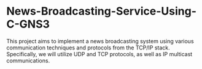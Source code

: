 # News-Broadcasting-Service-Using-C-GNS3
This project aims to implement a news broadcasting system using various communication techniques and protocols from the TCP/IP stack. Specifically, we will utilize UDP and TCP protocols, as well as IP multicast communications.
